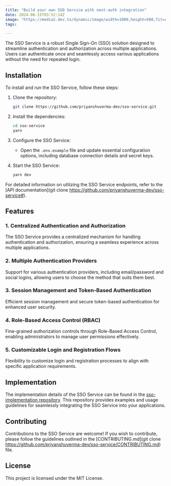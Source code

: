 ```yaml
---
title: "Build your own SSO Service with next-auth integration"
date: 2024-06-15T03:52:14Z
image: "https://media2.dev.to/dynamic/image/width=1000,height=500,fit=cover,gravity=auto,format=auto/https%3A%2F%2Fdev-to-uploads.s3.amazonaws.com%2Fuploads%2Farticles%2F6893m2pl5mujp20odl6w.png"
tags:

---
```


The SSO Service is a robust Single Sign-On (SSO) solution designed to streamline authentication and authorization across multiple applications. Users can authenticate once and seamlessly access various applications without the need for repeated login.

## Installation

To install and run the SSO Service, follow these steps:

1. Clone the repository:

    ~~~bash
    git clone https://github.com/priyanshuverma-dev/sso-service.git
    ~~~

2. Install the dependencies:

    ~~~bash
    cd sso-service
    yarn
    ~~~

3. Configure the SSO Service:

    - Open the `.env.example` file and update essential configuration options, including database connection details and secret keys.

4. Start the SSO Service:

    ~~~bash
    yarn dev
    ~~~

For detailed information on utilizing the SSO Service endpoints, refer to the [API documentation](git clone https://github.com/priyanshuverma-dev/sso-service#).

## Features

### 1. Centralized Authentication and Authorization

   The SSO Service provides a centralized mechanism for handling authentication and authorization, ensuring a seamless experience across multiple applications.

### 2. Multiple Authentication Providers

   Support for various authentication providers, including email/password and social logins, allowing users to choose the method that suits them best.

### 3. Session Management and Token-Based Authentication

   Efficient session management and secure token-based authentication for enhanced user security.

### 4. Role-Based Access Control (RBAC)

   Fine-grained authorization controls through Role-Based Access Control, enabling administrators to manage user permissions effectively.

### 5. Customizable Login and Registration Flows

   Flexibility to customize login and registration processes to align with specific application requirements.

## Implementation

The implementation details of the SSO Service can be found in the [sso-implementation repository](https://github.com/priyanshuverma-dev/sso-implementation). This repository provides examples and usage guidelines for seamlessly integrating the SSO Service into your applications.

## Contributing

Contributions to the SSO Service are welcome! If you wish to contribute, please follow the guidelines outlined in the [CONTRIBUTING.md](git clone https://github.com/priyanshuverma-dev/sso-service/CONTRIBUTING.md) file.

## License

This project is licensed under the MIT License.

 